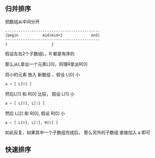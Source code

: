 归并排序
-------

把数组从中间分开
```
-------------------------------------------
|begin           mid|mid+1             end|
-------------------------------------------
i                    j
```
假设左右2个子数组L，R 都是有序的

那么从L拿出一个元素L[0]，同理R拿出R[0]

将小的元素 放入 新数组 ，假设 L[0] 小
```python
a = [ L[0] ]
```
然后L[1] 和 R[0]  比较， 假设 L[1] 小
```python
a = [ L[0], L[1] ]
```
然后 L[2] 和 R[0], 假设 R[0] 小

```python
a = [ L[0], L[1], R[0] ]
```

如此反复，如果其中一个子数组完成后， 那么另外的子数组 直接加入 a 即可







快速排序
--------

